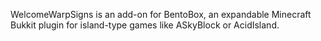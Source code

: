 WelcomeWarpSigns is an add-on for BentoBox, an expandable Minecraft Bukkit plugin for island-type games like ASkyBlock or AcidIsland.